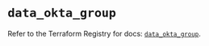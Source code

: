 # `data_okta_group`

Refer to the Terraform Registry for docs: [`data_okta_group`](https://registry.terraform.io/providers/okta/okta/4.9.1/docs/data-sources/group).
